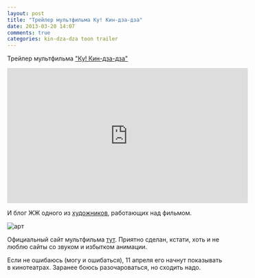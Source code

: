 ```yaml
---
layout: post
title: "Трейлер мультфильма Ку! Кин-дза-дза"
date: 2013-03-20 14:07
comments: true
categories: kin-dza-dza toon trailer
---
```

Трейлер мультфильма ["Ку! Кин-дза-дза"](https://www.youtube.com/watch?feature=player_embedded&v=kBY-u3HD8Lw)

<iframe width="560" height="315" src="http://www.youtube.com/embed/kBY-u3HD8Lw" frameborder="0" allowfullscreen></iframe>

И блог ЖЖ одного из [художников](http://alexandreev.livejournal.com/tag/%D0%9A%D0%B8%D0%BD-%D0%94%D0%B7%D0%B0-%D0%94%D0%B7%D0%B0%21), работающих над фильмом.

![арт](http://www.ljplus.ru/img4/a/l/alexandreev/_kdd-018.jpg)

Официальный сайт мультфильма [тут](http://kindzadza-dza.ru/). Приятно сделан, кстати, хоть и не люблю сайты со звуком и избытком анимации.

Если не ошибаюсь (могу и ошибаться), 11 апреля его начнут показывать в кинотеатрах. Заранее боюсь разочароваться, но сходить надо.